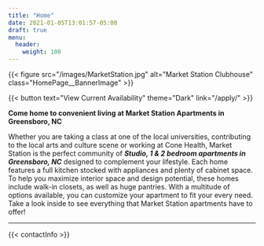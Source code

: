 ```yaml
---
title: "Home"
date: 2021-01-05T13:01:57-05:00
draft: true
menu:
  header:
    weight: 100
---
```


{{< figure src="/images/MarketStation.jpg" alt="Market Station Clubhouse" class="HomePage__BannerImage" >}}

{{< button text="View Current Availability" theme="Dark" link="/apply/" >}}

**Come home to convenient living at Market Station Apartments in Greensboro, NC**

Whether you are taking a class at one of the local universities, contributing to the
local arts and culture scene or working at Cone Health, Market Station is the perfect
community of ***Studio, 1 & 2 bedroom apartments in Greensboro, NC*** designed to
complement your lifestyle. Each home features a full kitchen stocked with appliances
and plenty of cabinet space. To help you maximize interior space and design potential,
these homes include walk-in closets, as well as huge pantries. With a multitude of
options available, you can customize your apartment to fit your every need. Take a
look inside to see everything that Market Station apartments have to offer!

***

{{< contactInfo >}}
